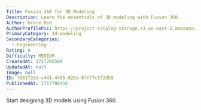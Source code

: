 ```yaml
---
Title: Fusion 360 for 3D Modeling
Description: Learn the essentials of 3D modeling with Fusion 360.
Author: Grace Red
AuthorProfilePic: https://project-catalog-storage.s3.us-east-2.amazonaws.com/images/pfp.png
PrimaryCategory: 3d-modeling
SecondaryCategories:
  - Engineering
Rating: 0
Difficulty: MEDIUM
CreatedAt: 1717705509
UpdatedAt: null
Image: null
ID: f08172dd-c441-4455-925d-8fff7c5f2d59
PublishedAt: 1717706456
---
```


Start designing 3D models using Fusion 360.
